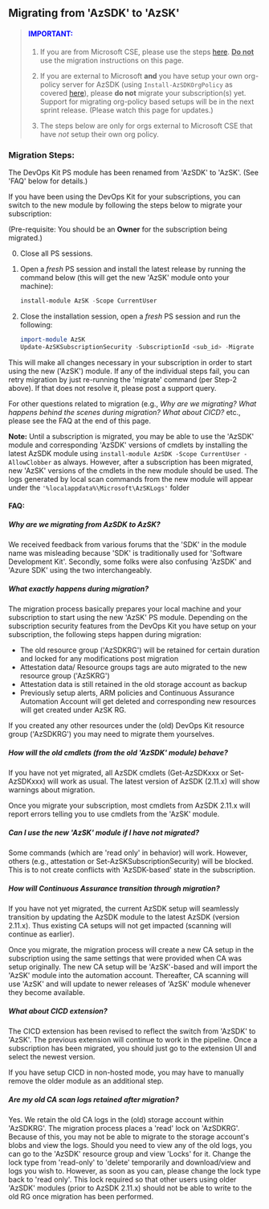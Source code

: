 ## Migrating from 'AzSDK' to 'AzSK'
> <h4><font color="blue">IMPORTANT:</font></h4> 
> 
> 1) If you are from Microsoft CSE, please use the steps [here](https://aka.ms/devopskit/migration). 
> <u>**Do not**</u> use the migration instructions on this page.
>> 
> 2) If you are external to Microsoft **and** you have setup your own org-policy server for AzSDK (using 
> `Install-AzSDKOrgPolicy` as covered [here](https://github.com/azsdk/azsdk-docs/tree/master/07-Customizing-AzSDK-for-your-Org)), 
please **do not** migrate your subscription(s) yet. Support for migrating org-policy based setups will be in the next sprint release. 
(Please watch this page for updates.) 
>
> 3) The steps below are only for orgs external to Microsoft CSE that have *not* setup their own org policy.

### Migration Steps:
The DevOps Kit PS module has been renamed from 'AzSDK' to 'AzSK'. (See 'FAQ' below for details.)

If you have been using the DevOps Kit for your subscriptions, you can switch to the new module by following
the steps below to migrate your subscription:

(Pre-requisite: You should be an **Owner** for the subscription being migrated.)

 0) Close all PS sessions. 

 1) Open a *fresh* PS session and install the latest release by running the command below (this will get 
 the new 'AzSK' module onto your machine):

	```PowerShell
	install-module AzSK -Scope CurrentUser
	```


 2) Close the installation session, open a *fresh* PS session and run the following:

	```PowerShell
	import-module AzSK
	Update-AzSKSubscriptionSecurity -SubscriptionId <sub_id> -Migrate
	```


This will make all changes necessary in your subscription in order to start using the new ('AzSK') module. 
If any of the individual steps fail, you can retry migration by just re-running the 'migrate' command 
(per Step-2 above). If that does not resolve it, please post a support query.

For other questions related to migration (e.g., *Why are we migrating? What happens behind the scenes during 
migration? What about CICD?* etc., please see the FAQ at the end of this page. 

**Note:** Until a subscription is migrated, you may be able to use the 'AzSDK' module and corresponding 'AzSDK' 
versions of cmdlets by installing the latest AzSDK module using `install-module AzSDK -Scope CurrentUser -AllowClobber` as always. 
However, after a subscription has been migrated, new 'AzSK' versions of the cmdlets 
in the new module should be used. The logs generated by local scan commands from the new module will appear 
under the `'%localappdata%\Microsoft\AzSKLogs'` folder


#### FAQ: 

##### Why are we migrating from AzSDK to AzSK?
We received feedback from various forums that the 'SDK' in the module name was misleading because 'SDK' is
traditionally used for 'Software Development Kit'. Secondly, some folks were also confusing 'AzSDK' and 'Azure SDK'
using the two interchangeably. 


##### What exactly happens during migration?
The migration process basically prepares your local machine and your subscription to start using the new
'AzSK' PS module. Depending on the subscription security features from the DevOps Kit you have setup on your 
subscription, the following steps happen during migration:

 - The old resource group ('AzSDKRG') will be retained for certain duration and locked for any modifications post migration
 - Attestation data/ Resource groups tags are auto migrated to the new resource group ('AzSKRG')
 - Attestation data is still retained in the old storage account as backup
 - Previously setup alerts, ARM policies and Continuous Assurance Automation Account will get deleted 
 and corresponding new resources will get created under AzSK RG.

If you created any other resources under the (old) DevOps Kit resource group ('AzSDKRG') you may need to migrate 
them yourselves.

##### How will the old cmdlets (from the old 'AzSDK' module) behave? 
If you have not yet migrated, all AzSDK cmdlets (Get-AzSDKxxx or Set-AzSDKxxx) will work as usual. The latest
version of AzSDK (2.11.x) will show warnings about migration.

Once you migrate your subscription, most cmdlets from AzSDK 2.11.x will report errors telling you to use 
cmdlets from the 'AzSK' module.

##### Can I use the new 'AzSK' module if I have not migrated?
Some commands (which are 'read only' in behavior) will work. However, others (e.g., attestation or Set-AzSKSubscriptionSecurity)
will be blocked. This is to not create conflicts with 'AzSDK-based' state in the subscription.

##### How will Continuous Assurance transition through migration?
If you have not yet migrated, the current AzSDK setup will seamlessly transition by updating the AzSDK module
to the latest AzSDK (version 2.11.x). Thus existing CA setups will not get impacted (scanning will continue as earlier).

Once you migrate, the migration process will create a new CA setup in the subscription using the same settings
that were provided when CA was setup originally. The new CA setup will be 'AzSK'-based and will import the 'AzSK'
module into the automation account. Thereafter, CA scanning will use 'AzSK' and will update to newer releases of 
'AzSK' module whenever they become available.

##### What about CICD extension?
The CICD extension has been revised to reflect the switch from 'AzSDK' to 'AzSK'. 
The previous extension will continue to work in the pipeline. Once a subscription has been migrated, you should
just go to the extension UI and select the newest version. 

If you have setup CICD in non-hosted mode, you may have to manually remove the older module as an additional step.

##### Are my old CA scan logs retained after migration?
Yes. We retain the old CA logs in the (old) storage account within 'AzSDKRG'. The migration process places a 'read'
lock on 'AzSDKRG'. Because of this, you may not be able to migrate to the storage account's blobs and view the logs.
Should you need to view any of the old logs, you can go to the 'AzSDK' resource group and view 'Locks' for it. 
Change the lock type from 'read-only' to 'delete' temporarily and download/view and logs you wish to. However, as soon 
as you can, please change the lock type back to 'read only'. This lock required so that other users using older 'AzSDK'
modules (prior to AzSDK 2.11.x) should not be able to write to the old RG once migration has been performed. 